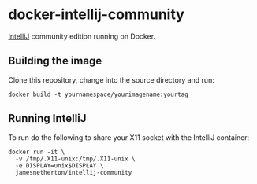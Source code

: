 # docker-intellij-community

[IntelliJ](https://www.jetbrains.com/idea/) community edition running on Docker.

## Building the image

Clone this repository, change into the source directory and run:

```
docker build -t yournamespace/yourimagename:yourtag
```

## Running IntelliJ

To run do the following to share your X11 socket with the IntelliJ container:
```
docker run -it \
  -v /tmp/.X11-unix:/tmp/.X11-unix \
  -e DISPLAY=unix$DISPLAY \
  jamesnetherton/intellij-community
```
